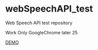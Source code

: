 # webSpeechAPI_test
Web Speech API test repository  

Work Only GoogleChrome later 25

[DEMO](http://masterkey.jp/demo/webSpeechAPI_test/)
